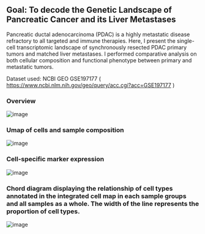 ## Goal: To decode the Genetic Landscape of Pancreatic Cancer and its Liver Metastases


Pancreatic ductal adenocarcinoma (PDAC) is a highly metastatic disease refractory to all targeted and immune therapies. Here,
I present the single-cell transcriptomic landscape of synchronously resected PDAC primary tumors and matched liver metastases. I performed comparative
analysis on both cellular composition and functional phenotype between primary and metastatic tumors.

Dataset used:  NCBI GEO GSE197177 ( https://www.ncbi.nlm.nih.gov/geo/query/acc.cgi?acc=GSE197177 )

### Overview 

![image](https://github.com/monisha1202/Adenocarcinoma/assets/80122345/d3e4cc17-9145-44b8-92d4-4b22e3d64955)


### Umap of cells and sample composition
![image](https://github.com/monisha1202/Decoding-the-Genetic-Landscape-of-Pancreatic-Canc-and-its-Liver-Metastase/assets/80122345/f434612d-3280-4119-8d60-1155f20977e1)

### Cell-specific marker expression
![image](https://github.com/monisha1202/Decoding-the-Genetic-Landscape-of-Pancreatic-Canc-and-its-Liver-Metastase/assets/80122345/af46b218-31b6-4a08-880c-c7bf6aa9bbc8)


### Chord diagram displaying the relationship of cell types annotated in the integrated cell map in each sample groups and all samples as a whole. The width of the line represents the proportion of cell types.
![image](https://github.com/monisha1202/Decoding-the-Genetic-Landscape-of-Pancreatic-Canc-and-its-Liver-Metastase/assets/80122345/5bfdb43e-df99-4589-92dc-13cb5f6a2d75)
